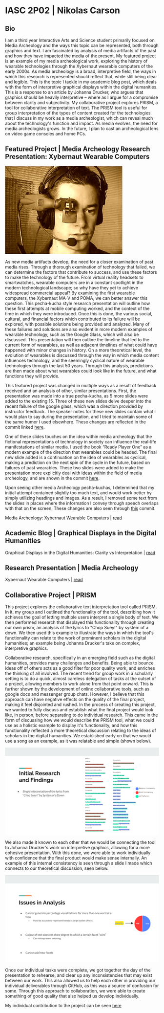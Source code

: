 # IASC 2P02 | Nikolas Carson

## Bio

I am a third year Interactive Arts and Science student primarily focused on Media Archeology and the ways this topic can be represented, both through graphics and text. I am fascinated by analysis of media artifacts of the past and how they have impacted the media of the present. My featured project is an example of my media archeological work, exploring the history of wearable technologies through the Xybernaut wearable computers of the early 2000s. As media archeology is a broad, interpretive field, the ways in which this research is represented should reflect that, while still being clear and legible. This is the topic I tackle in my academic blog post, which deals with the form of interpretive graphical displays within the digital humanities. This is a response to an article by Johanna Drucker, who argues that graphics should be heavily interpretive – where as I argue for a compromise between clarity and subjectivity. My collaborative project explores PRISM, a tool for collaborative interpretation of text. The PRISM tool is useful for group interpretation of the types of content created for the technologies that I discuss in my work as a media archeologist, which can reveal much about the technology's function and impact. As media evolves, the need for media archeologists grows. In the future, I plan to cast an archeological lens on video game consoles and home PCs.

## Featured Project | Media Archeology Research Presentation: Xybernaut Wearable Computers

![](images/featuredimage.jpg)

As new media artifacts develop, the need for a closer examination of past media rises. Through a thorough examination of technology that failed, we can determine the factors that contribute to success, and use these factors to make the technology of the future. From virtual reality headsets to smartwatches, wearable computers are in a constant spotlight in the modern technological landscape; so why have they yet to achieve widespread commercial appeal? By examining the first wearable computers, the Xybernaut MA-V and POMA, we can better answer this question. This pecha-kucha style research presentation will outline how these first attempts at mobile computing worked, and the context of the time in which they were introduced. Once this is done, the various social, cultural, and financial factors which contributed to its failure will be explored, with possible solutions being provided and analyzed. Many of these failures and solutions are also evident in more modern examples of wearable technology, such as the Google Glass, which will also be discussed. This presentation will then outline the timeline that led to the current form of wearables, as well as adjacent timelines of what could have happened with minor changes in history. On a more theoretical level, the evolution of wearables is discussed through the way in which media content influences technology, and the seemingly cyclical nature of wearable technologies through the last 50 years. Through this analysis, predictions are then made about what wearables could look like in the future, and what functions they will provide. 

This featured project was changed in multiple ways as a result of feedback received and an analysis of other, similar presentations. First, the presentation was made into a true pecha-kucha, as 5 more slides were added to the existing 15. Three of these new slides delve deeper into the recent failure of the google glass, which was a direction provided by instructor feedback. The speaker notes for these new slides contain what I would plan to say during the presentation, and I tried to maintain some of the same humor I used elsewhere. These changes are reflected in the commit linked [here](https://github.com/nc13wp/IASC-2P02/commit/693c466858967ef23d9eb363de4a9b9aed2cee08).

One of these slides touches on the idea within media archeology that the fictional representations of technology in society can influence the real-life manifestations of similar media. I used the book “Ready Player One” as a modern example of the direction that wearables could be headed. The final new slide added is a continuation on the idea of wearables as cyclical, making a prediction on the next spin of the cycle in the future, based on failures of past wearables. These two slides were added to make the presentation more explicitly deal with ideas within the field of media archeology, and are shown in the commit [here](https://github.com/nc13wp/IASC-2P02/commit/1cd8509125ba7c1898ce04088700c702998b50f2). 

Upon seeing other media Archeology pecha-kuchas, I determined that my initial attempt contained slightly too much text, and would work better by simply utilizing headings and images. As a result, I removed some text from the slides in places where the information I convey through speech overlaps with that on the screen. These changes are also seen through [this](https://github.com/nc13wp/IASC-2P02/commit/1cd8509125ba7c1898ce04088700c702998b50f2) commit. 


Media Archeology: Xybernaut Wearable Computers | [read](reveal)

## Academic Blog | Graphical Displays in the Digital Humanities

Graphical Displays in the Digital Humanities: Clarity vs Interpretation | [read](blog)

## Research Presentation | Media Archeology

Xybernaut Wearable Computers | [read](reveal)


## Collaborative Project | PRISM

This project explores the collaborative text interpretation tool called PRISM. In it, my group and I outlined the functionality of the tool, describing how it achieves the goal of letting multiple users interpret a single body of text. We then performed research that displayed this functionality through creating our own prism, an analysis of the lyrics to "Chop Suey!" by system of a down. We then used this example to illustrate the ways in which the tool's functionality can relate to the work of prominent scholars in the digital humanities; an example being Johanna Drucker's take on complex, interpretive graphics. 

Collaborative research, specifically in an emerging field such as the digital humanities, provides many challenges and benefits. Being able to bounce ideas off of others acts as a good filter for poor quality work, and enriches the thinking of all involved. The recent trend for group work in a scholarly setting is to do a quick, almost careless delegation of tasks at the outset of a project, allowing members to work alone from that point onward. This is further shown by the development of online collaborative tools, such as google docs and messenger group chats. However, I believe that this approach can have negative effects on the quality of the final project, making it feel disjointed and rushed. In the process of creating this project, we wanted to fully discuss and establish what the final project would look like, in person, before separating to do individual research. This came in the form of discussing how we would describe the PRISM tool, what we could use as a holistic example to display it's functionality, and how this functionality reflected a more theoretical discussion relating to the ideas of scholars in the digital humanities. We established early on that we would use a song as an example, as it was relatable and simple (shown below).

![](images/Collab1.png)

We also made it known to each other that we would be connecting the tool to Johanna Drucker's work on interpretive graphics, allowing for a more cohesive presentation. With this done, we were able to work individually with confidence that the final product would make sense internally. An example of this internal consistency is seen through a slide I made which connects to our theoretical discussion, seen below.

![](images/Collab2.png)

Once our individual tasks were complete, we got together the day of the presentation to rehearse, and clear up any inconsistencies that may exist between our work. This also allowed us to help each other in providing our individual deliverables through GitHub, as this was a source of confusion for some. Through this approach to collaboration, we were able to create something of good quality that also helped us develop individually. 

My individual contribution to the project can be seen [here](https://github.com/IascAtBrock/IASC-2P02-TeamPresentations/commit/a11ebcdbb8674180bf9bc7c22f58596be232d693)


